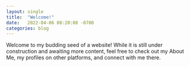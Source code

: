 ```yaml
---
layout: single
title:  "Welcome!"
date:   2022-04-06 08:20:08 -0700
categories: blog
---
```


Welcome to my budding seed of a website! While it is still under construction and awaiting more content, feel free to check out my About Me, my profiles on other platforms, and connect with me there.

<!-- 
{% highlight ruby %}
def print_hi(name)
  puts "Hi, #{name}"
end
print_hi('Tom')
#=> prints 'Hi, Tom' to STDOUT.
{% endhighlight %} -->